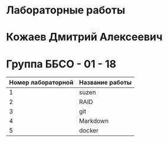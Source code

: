 # Лабораторные работы  

# Кожаев Дмитрий Алексеевич  
# Группа ББСО - 01 - 18  

| Номер лабораторной | Название работы |
| -------------------|-----------------|
|          1         |     suzen       |
|          2         |     RAID        |
|          3         |     git         |
|          4         |     Markdown    |
|          5         |     docker      |
